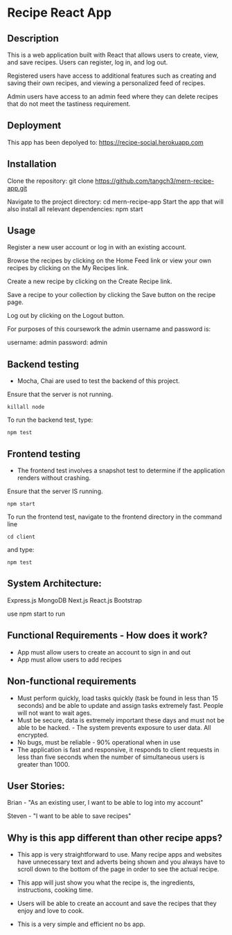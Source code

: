 # Recipe React App

## Description 

This is a web application built with React that allows users to create, view, and save recipes. Users can register, log in, and log out.

 Registered users have access to additional features such as creating and saving their own recipes, and viewing a personalized feed of recipes. 
 
 Admin users have access to an admin feed where they can delete recipes that do not meet the tastiness requirement.

## Deployment

This app has been depolyed to: https://recipe-social.herokuapp.com

## Installation

Clone the repository: git clone https://github.com/tangch3/mern-recipe-app.git

Navigate to the project directory: cd mern-recipe-app
Start the app that will also install all relevant dependencies: npm start


## Usage

Register a new user account or log in with an existing account.

Browse the recipes by clicking on the Home Feed link or view your own recipes by clicking on the My Recipes link.

Create a new recipe by clicking on the Create Recipe link.

Save a recipe to your collection by clicking the Save button on the recipe page.

Log out by clicking on the Logout button.

For purposes of this coursework the admin username and password is:

username: admin
password: admin

## Backend testing

- Mocha, Chai are used to test the backend of this project.

Ensure that the server is not running.
```
killall node
```

To run the backend test, type:

```
npm test
```

## Frontend testing

- The frontend test involves a snapshot test to determine if the application renders without crashing.

Ensure that the server IS running.
```
npm start
```
To run the frontend test, navigate to the frontend directory in the command line 

```
cd client
```
and type:

```
npm test
```

## System Architecture:

Express.js
MongoDB
Next.js
React.js
Bootstrap

use npm start to run

## Functional Requirements - How does it work?

- App must allow users to create an account to sign in and out
- App must allow users to add recipes

## Non-functional requirements

- Must perform quickly, load tasks quickly (task be found in less than 15 seconds) and be able to update and assign tasks extremely fast. People will not want to wait ages.
- Must be secure, data is extremely important these days and must not be able to be hacked. - The system prevents exposure to user data. All encrypted.
- No bugs, must be reliable - 90% operational when in use
- The application is fast and responsive, it responds to client requests in less than five seconds when the number of simultaneous users is greater than 1000.

## User Stories:

Brian - "As an existing user, I want to be able to log into my account"

Steven - "I want to be able to save recipes"


## Why is this app different than other recipe apps?

- This app is very straightforward to use. Many recipe apps and websites have unnecessary text and adverts being shown and you always have to scroll down to the bottom of the page in order to see the actual recipe.

- This app will just show you what the recipe is, the ingredients, instructions, cooking time.

- Users will be able to create an account and save the recipes that they enjoy and love to cook.

- This is a very simple and efficient no bs app.






